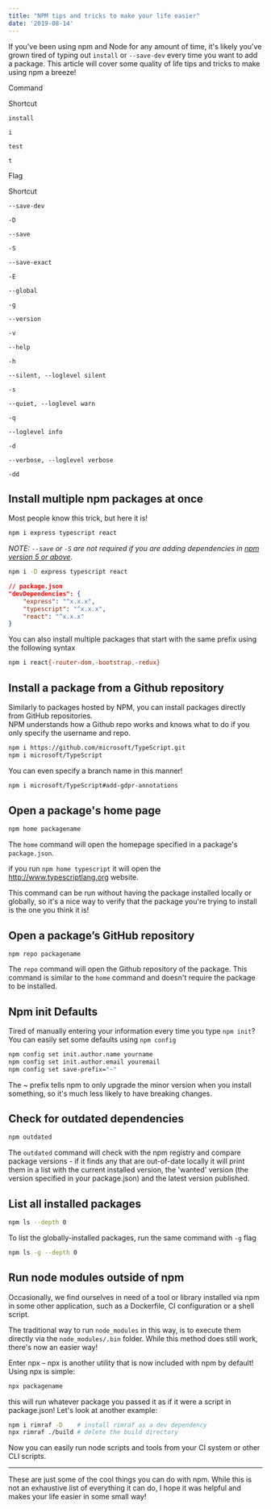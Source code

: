 ```yaml
---
title: "NPM tips and tricks to make your life easier"
date: '2019-08-14'
---
```


If you've been using npm and Node for any amount of time, it's likely you've grown tired of typing out `install` or `--save-dev` every time you want to add a package. This article will cover some quality of life tips and tricks to make using npm a breeze!

Command

Shortcut

`install`

`i`

`test`

`t`

Flag

Shortcut

`--save-dev`

`-D`

`--save`

`-S`

`--save-exact`

`-E`

`--global`

`-g`

`--version`

`-v`

`--help`

`-h`

`--silent, --loglevel silent`

`-s`

`--quiet, --loglevel warn`

`-q`

`--loglevel info`

`-d`

`--verbose, --loglevel verbose`

`-dd`

## Install multiple npm packages at once

Most people know this trick, but here it is!

```bash
npm i express typescript react
```

_NOTE: `--save` or `-S` are not required if you are adding dependencies in_ [_npm version 5 or above_](https://github.com/npm/npm/issues/5108)_._

```bash
npm i -D express typescript react
```

```json
// package.json
"devDependencies": {
    "express": "^x.x.x",
    "typescript": "^x.x.x",
    "react": "^x.x.x"
}
```

You can also install multiple packages that start with the same prefix using the following syntax

```bash
npm i react{-router-dom,-bootstrap,-redux}
```

## Install a package from a Github repository

Similarly to packages hosted by NPM, you can install packages directly from GitHub repositories.  
NPM understands how a Github repo works and knows what to do if you only specify the username and repo.

```bash
npm i https://github.com/microsoft/TypeScript.git
npm i microsoft/TypeScript  
```

You can even specify a branch name in this manner!

```bash
npm i microsoft/TypeScript#add-gdpr-annotations
```

## Open a package's home page

```bash
npm home packagename
```

The `home` command will open the homepage specified in a package's `package.json`.

if you run `npm home typescript` it will open the http://www.typescriptlang.org website.

This command can be run without having the package installed locally or globally, so it's a nice way to verify that the package you're trying to install is the one you think it is!

## Open a package’s GitHub repository

```
npm repo packagename
```

The `repo` command will open the Github repository of the package. This command is similar to the `home` command and doesn't require the package to be installed.

## Npm init Defaults

Tired of manually entering your information every time you type `npm init`? You can easily set some defaults using `npm config`

```bash
npm config set init.author.name yourname
npm config set init.author.email youremail
npm config set save-prefix="~"
```

The ~ prefix tells npm to only upgrade the minor version when you install something, so it's much less likely to have breaking changes.

## Check for outdated dependencies

```bash
npm outdated
```

The `outdated` command will check with the npm registry and compare package versions - if it finds any that are out-of-date locally it will print them in a list with the current installed version, the 'wanted' version (the version specified in your package.json) and the latest version published.

## List all installed packages

```bash
npm ls --depth 0
```

To list the globally-installed packages, run the same command with `-g` flag

```bash
npm ls -g --depth 0
```

## Run node modules outside of npm

Occasionally, we find ourselves in need of a tool or library installed via npm in some other application, such as a Dockerfile, CI configuration or a shell script.

The traditional way to run `node_modules` in this way, is to execute them directly via the `node_modules/.bin` folder. While this method does still work, there's now an easier way!

Enter npx – npx is another utility that is now included with npm by default! Using npx is simple:

```bash
npx packagename
```

this will run whatever package you passed it as if it were a script in package.json! Let's look at another example:

```bash
npm i rimraf -D    # install rimraf as a dev dependency
npx rimraf ./build # delete the build directory
```

Now you can easily run node scripts and tools from your CI system or other CLI scripts.

* * *

These are just some of the cool things you can do with npm. While this is not an exhaustive list of everything it can do, I hope it was helpful and makes your life easier in some small way!
